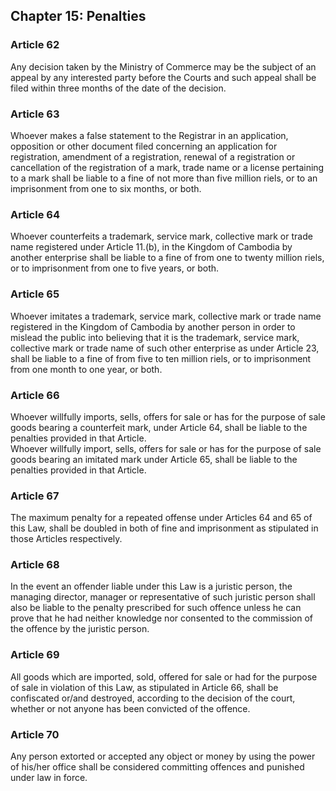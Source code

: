 ## Chapter 15: Penalties

### Article 62
Any decision taken by the Ministry of Commerce may be the subject of an appeal by any interested party before the Courts and such appeal shall be filed within three months of the date of the decision.

### Article 63
Whoever makes a false statement to the Registrar in an application, opposition or other document filed concerning an application for registration, amendment of a registration, renewal of a registration or cancellation of the registration of a mark, trade name or a license pertaining to a mark shall be liable to a fine of not more than five million riels, or to an imprisonment from one to six months, or both.

### Article 64
Whoever counterfeits a trademark, service mark, collective mark or trade name registered under Article 11.(b), in the Kingdom of Cambodia by another enterprise shall be liable to a fine of from one to twenty million riels, or to imprisonment from one to five years, or both.

### Article 65
Whoever imitates a trademark, service mark, collective mark or trade name registered in the Kingdom of Cambodia by another person in order to mislead the public into believing that it is the trademark, service mark, collective mark or trade name of such other enterprise as under Article 23, shall be liable to a fine of from five to ten million riels, or to imprisonment from one month to one year, or both.

### Article 66
Whoever willfully imports, sells, offers for sale or has for the purpose of sale goods bearing a counterfeit mark, under Article 64, shall be liable to the penalties provided in that Article.  
Whoever willfully import, sells, offers for sale or has for the purpose of sale goods bearing an imitated mark under Article 65, shall be liable to the penalties provided in that Article.

### Article 67
The maximum penalty for a repeated offense under Articles 64 and 65 of this Law, shall be doubled in both of fine and imprisonment as stipulated in those Articles respectively.

### Article 68
In the event an offender liable under this Law is a juristic person, the managing director, manager or representative of such juristic person shall also be liable to the penalty prescribed for such offence unless he can prove that he had neither knowledge nor consented to the commission of the offence by the juristic person.

### Article 69
All goods which are imported, sold, offered for sale or had for the purpose of sale in violation of this Law, as stipulated in Article 66, shall be confiscated or/and destroyed, according to the decision of the court, whether or not anyone has been convicted of the offence.

### Article 70
Any person extorted or accepted any object or money by using the power of his/her office shall be considered committing offences and punished under law in force.
